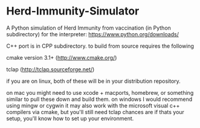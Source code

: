 # Herd-Immunity-Simulator
A Python simulation of Herd Immunity from vaccination (in Python subdirectory)
for the interpreter: https://www.python.org/downloads/

C++ port is in CPP subdirectory.
to build from source requires the following

cmake version 3.1+ (http://www.cmake.org/)

tclap (http://tclap.sourceforge.net/)

if you are on linux, both of these will be in your distribution repository.

on mac you might need to use xcode + macports, homebrew, or something similar to pull these down and build them.
on windows I would recommend using mingw or cygwin
it may also work with the microsoft visual c++ compilers via cmake, but you'll still need tclap
chances are if thats your setup, you'll know how to set up your environment.
